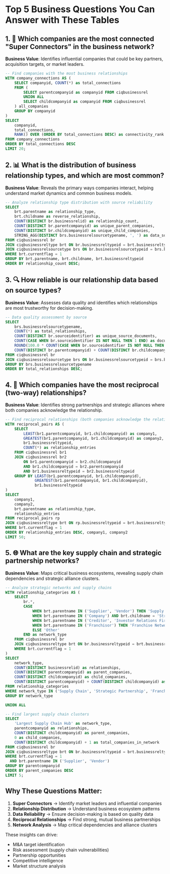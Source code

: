 # Top 5 Business Questions You Can Answer with These Tables

## 1. 🏢 **Which companies are the most connected "Super Connectors" in the business network?**

**Business Value**: Identifies influential companies that could be key partners, acquisition targets, or market leaders.

```sql
-- Find companies with the most business relationships
WITH company_connections AS (
    SELECT companyid, COUNT(*) as total_connections
    FROM (
        SELECT parentcompanyid as companyid FROM ciqbusinessrel
        UNION ALL
        SELECT childcompanyid as companyid FROM ciqbusinessrel
    ) all_companies
    GROUP BY companyid
)
SELECT 
    companyid,
    total_connections,
    RANK() OVER (ORDER BY total_connections DESC) as connectivity_rank
FROM company_connections
ORDER BY total_connections DESC
LIMIT 20;
```

## 2. 📊 **What is the distribution of business relationship types, and which are most common?**

**Business Value**: Reveals the primary ways companies interact, helping understand market dynamics and common business models.

```sql
-- Analyze relationship type distribution with source reliability
SELECT 
    brt.parentname as relationship_type,
    brt.childname as reverse_relationship,
    COUNT(DISTINCT br.businessrelid) as relationship_count,
    COUNT(DISTINCT br.parentcompanyid) as unique_parent_companies,
    COUNT(DISTINCT br.childcompanyid) as unique_child_companies,
    STRING_AGG(DISTINCT brs.businessrelsourcetypename, ', ') as data_sources
FROM ciqbusinessrel br
JOIN ciqbusinessreltype brt ON br.businessreltypeid = brt.businessreltypeid
JOIN ciqbusinessrelsourcetype brs ON br.businessrelsourcetypeid = brs.businessrelsourcetypeid
WHERE brt.currentflag = 1
GROUP BY brt.parentname, brt.childname, brt.businessreltypeid
ORDER BY relationship_count DESC;
```

## 3. 🔍 **How reliable is our relationship data based on source types?**

**Business Value**: Assesses data quality and identifies which relationships are most trustworthy for decision-making.

```sql
-- Data quality assessment by source
SELECT 
    brs.businessrelsourcetypename,
    COUNT(*) as total_relationships,
    COUNT(DISTINCT br.sourceidentifier) as unique_source_documents,
    COUNT(CASE WHEN br.sourceidentifier IS NOT NULL THEN 1 END) as documented_relationships,
    ROUND(100.0 * COUNT(CASE WHEN br.sourceidentifier IS NOT NULL THEN 1 END) / COUNT(*), 2) as documentation_rate,
    COUNT(DISTINCT br.parentcompanyid) + COUNT(DISTINCT br.childcompanyid) as companies_covered
FROM ciqbusinessrel br
JOIN ciqbusinessrelsourcetype brs ON br.businessrelsourcetypeid = brs.businessrelsourcetypeid
GROUP BY brs.businessrelsourcetypename
ORDER BY total_relationships DESC;
```

## 4. 🤝 **Which companies have the most reciprocal (two-way) relationships?**

**Business Value**: Identifies strong partnerships and strategic alliances where both companies acknowledge the relationship.

```sql
-- Find reciprocal relationships (both companies acknowledge the relationship)
WITH reciprocal_pairs AS (
    SELECT 
        LEAST(br1.parentcompanyid, br1.childcompanyid) as company1,
        GREATEST(br1.parentcompanyid, br1.childcompanyid) as company2,
        br1.businessreltypeid,
        COUNT(*) as relationship_entries
    FROM ciqbusinessrel br1
    JOIN ciqbusinessrel br2 
        ON br1.parentcompanyid = br2.childcompanyid 
        AND br1.childcompanyid = br2.parentcompanyid
        AND br1.businessreltypeid = br2.businessreltypeid
    GROUP BY LEAST(br1.parentcompanyid, br1.childcompanyid), 
             GREATEST(br1.parentcompanyid, br1.childcompanyid),
             br1.businessreltypeid
)
SELECT 
    company1,
    company2,
    brt.parentname as relationship_type,
    relationship_entries
FROM reciprocal_pairs rp
JOIN ciqbusinessreltype brt ON rp.businessreltypeid = brt.businessreltypeid
WHERE brt.currentflag = 1
ORDER BY relationship_entries DESC, company1, company2
LIMIT 50;
```

## 5. 🌐 **What are the key supply chain and strategic partnership networks?**

**Business Value**: Maps critical business ecosystems, revealing supply chain dependencies and strategic alliance clusters.

```sql
-- Analyze strategic networks and supply chains
WITH relationship_categories AS (
    SELECT 
        br.*,
        CASE 
            WHEN brt.parentname IN ('Supplier', 'Vendor') THEN 'Supply Chain'
            WHEN brt.parentname IN ('Company') AND brt.childname = 'Strategic Alliance' THEN 'Strategic Partnership'
            WHEN brt.parentname IN ('Creditor', 'Investor Relations Firm') THEN 'Financial'
            WHEN brt.parentname IN ('Franchisor') THEN 'Franchise Network'
            ELSE 'Other'
        END as network_type
    FROM ciqbusinessrel br
    JOIN ciqbusinessreltype brt ON br.businessreltypeid = brt.businessreltypeid
    WHERE brt.currentflag = 1
)
SELECT 
    network_type,
    COUNT(DISTINCT businessrelid) as relationships,
    COUNT(DISTINCT parentcompanyid) as parent_companies,
    COUNT(DISTINCT childcompanyid) as child_companies,
    COUNT(DISTINCT parentcompanyid) + COUNT(DISTINCT childcompanyid) as total_companies_in_network
FROM relationship_categories
WHERE network_type IN ('Supply Chain', 'Strategic Partnership', 'Franchise Network')
GROUP BY network_type

UNION ALL

-- Find largest supply chain clusters
SELECT 
    'Largest Supply Chain Hub' as network_type,
    parentcompanyid as relationships,
    COUNT(DISTINCT childcompanyid) as parent_companies,
    0 as child_companies,
    COUNT(DISTINCT childcompanyid) + 1 as total_companies_in_network
FROM ciqbusinessrel br
JOIN ciqbusinessreltype brt ON br.businessreltypeid = brt.businessreltypeid
WHERE brt.currentflag = 1 
  AND brt.parentname IN ('Supplier', 'Vendor')
GROUP BY parentcompanyid
ORDER BY parent_companies DESC
LIMIT 5;
```

## Why These Questions Matter:

1. **Super Connectors** → Identify market leaders and influential companies
2. **Relationship Distribution** → Understand business ecosystem patterns
3. **Data Reliability** → Ensure decision-making is based on quality data
4. **Reciprocal Relationships** → Find strong, mutual business partnerships
5. **Network Analysis** → Map critical dependencies and alliance clusters

These insights can drive:
- M&A target identification
- Risk assessment (supply chain vulnerabilities)
- Partnership opportunities
- Competitive intelligence
- Market structure analysis